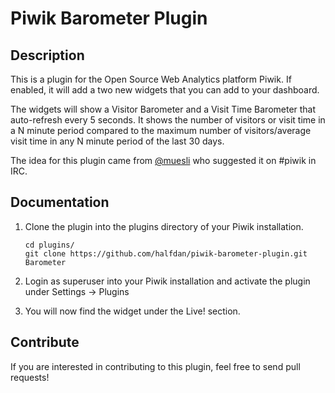 # Piwik Barometer Plugin

## Description

This is a plugin for the Open Source Web Analytics platform Piwik. If enabled, it will add a two new widgets that you can add to your dashboard.

The widgets will show a Visitor Barometer and a Visit Time Barometer that auto-refresh every 5 seconds. It shows the number of visitors or visit time in a N minute period compared to the maximum number of visitors/average visit time in any N minute period of the last 30 days.

The idea for this plugin came from [@muesli](http://github.com/muesli) who suggested it on #piwik in IRC.

## Documentation

1. Clone the plugin into the plugins directory of your Piwik installation.

   ```
   cd plugins/
   git clone https://github.com/halfdan/piwik-barometer-plugin.git Barometer
   ```

2. Login as superuser into your Piwik installation and activate the plugin under Settings -> Plugins

3. You will now find the widget under the Live! section.

## Contribute 

If you are interested in contributing to this plugin, feel free to send pull requests!

